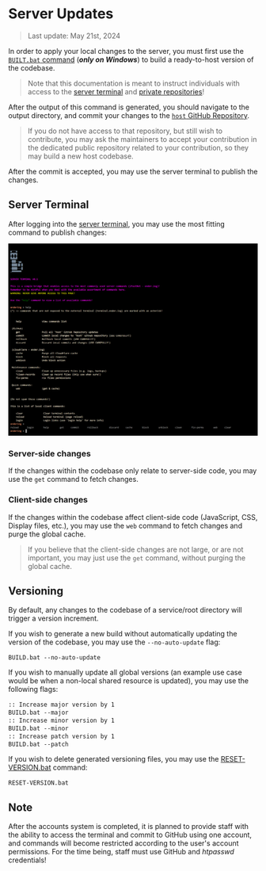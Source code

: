 # Server Updates

> Last update: May 21st, 2024

In order to apply your local changes to the server, you must first use the [`BUILT.bat` command](https://github.com/Ender-ing/render-activity/blob/main/BUILD.bat) (***only on Windows***) to build a ready-to-host version of the codebase.

> Note that this documentation is meant to instruct individuals with access to the [server terminal](https://terminal.ender.ing/) and [private repositories](https://github.com/Ender-ing/#private-repositories)!

After the output of this command is generated, you should navigate to the output directory, and commit your changes to the [`host` GitHub Repository](https://github.com/Ender-ing/host/).

> If you do not have access to that repository, but still wish to contribute, you may ask the maintainers to accept your contribution in the dedicated public repository related to your contribution, so they may build a new host codebase.

After the commit is accepted, you may use the server terminal to publish the changes.

## Server Terminal

After logging into the [server terminal](https://terminal.ender.ing/), you may use the most fitting command to publish changes:

![Server Terminal](./images/terminal.png)

### Server-side changes

If the changes within the codebase only relate to server-side code, you may use the `get` command to fetch changes.

### Client-side changes

If the changes within the codebase affect client-side code (JavaScript, CSS, Display files, etc.), you may use the `web` command to fetch changes and purge the global cache.

> If you believe that the client-side changes are not large, or are not important, you may just use the `get` command, without purging the global cache.

## Versioning

By default, any changes to the codebase of a service/root directory will trigger a version increment.

If you wish to generate a new build without automatically updating the version of the codebase, you may use the `--no-auto-update` flag:

```batch
BUILD.bat --no-auto-update
```

If you wish to manually update all global versions (an example use case would be when a non-local shared resource is updated), you may use the following flags:

```batch
:: Increase major version by 1
BUILD.bat --major
:: Increase minor version by 1
BUILD.bat --minor
:: Increase patch version by 1
BUILD.bat --patch
```

If you wish to delete generated versioning files, you may use the [RESET-VERSION.bat](https://github.com/Ender-ing/render-activity/blob/main/RESET-VERSION.bat) command:

```batch
RESET-VERSION.bat
```

## Note

After the accounts system is completed, it is planned to provide staff with the ability to access the terminal and commit to GitHub using one account, and commands will become restricted according to the user's account permissions. For the time being, staff must use GitHub and *htpasswd* credentials!
